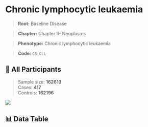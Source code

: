 # Chronic lymphocytic leukaemia

> **Root:** Baseline Disease  

> **Chapter:** Chapter II- Neoplasms  

> **Phenotype:** Chronic lymphocytic leukaemia  

> **Code:** `C3_CLL`

## 🧪 All Participants  
> Sample size: **162613**  
> Cases: **417**  
> Controls: **162196**
<img src="/Sensitive/Figures/ALL/Incidence/C3_CLL.png"/>

## 📊 Data Table
<CsvTableMRF src="/Sensitive/Data/ALL/Incidence/COX_C3_CLL.csv"/>

